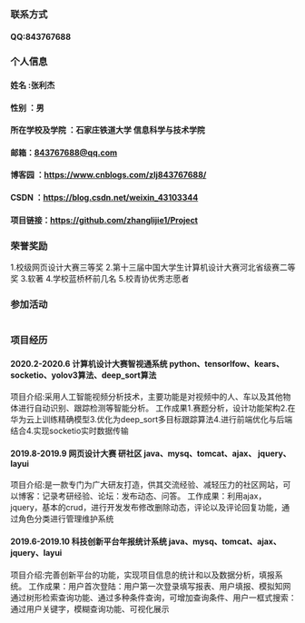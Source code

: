
### 联系方式
#### QQ:843767688

### 个人信息
#### 姓名 :张利杰
#### 性别 ：男
#### 所在学校及学院 ：石家庄铁道大学 信息科学与技术学院
#### 邮箱：843767688@qq.com 
#### 博客园 ：https://www.cnblogs.com/zlj843767688/
#### CSDN ：https://blog.csdn.net/weixin_43103344
#### 项目链接：https://github.com/zhanglijie1/Project

### 荣誉奖励
1.校级网页设计大赛三等奖
2.第十三届中国大学生计算机设计大赛河北省级赛二等奖
3.软著
4.学校蓝桥杯前几名
5.校青协优秀志愿者
### 参加活动
#
 
### 项目经历
#### 2020.2-2020.6      计算机设计大赛智视通系统          python、tensorlfow、kears、socketio、yolov3算法、deep_sort算法
项目介绍:采用人工智能视频分析技术，主要功能是对视频中的人、车以及其他物体进行自动识别、跟踪检测等智能分析。 
工作成果1.赛题分析，设计功能架构2.在华为云上训练精确模型3.优化为deep_sort多目标跟踪算法4.进行前端优化与后端结合4.实现socketio实时数据传输

#### 2019.8-2019.9	     网页设计大赛 研社区	    java、mysq、tomcat、ajax、 jquery、layui
项目介绍:是一款专门为广大研友打造，供其交流经验、减轻压力的社区网站，可以博客：记录考研经验、论坛：发布动态、问答。
工作成果：利用ajax， jquery，基本的crud，进行开发发布修改删除动态，评论以及评论回复功能，通过角色分类进行管理维护系统

#### 2019.6-2019.10	 科技创新平台年报统计系统	java、mysq、tomcat、ajax、 jquery、layui
项目介绍:完善创新平台的功能，实现项目信息的统计和以及数据分析，填报系统。
工作成果：用户首次登陆：用户第一次登录填写报表、用户填报、模拟知网通过树形检索查询功能、通过多种条件查询，可增加查询条件、用户一框式搜索：通过用户关键字，模糊查询功能、可视化展示
